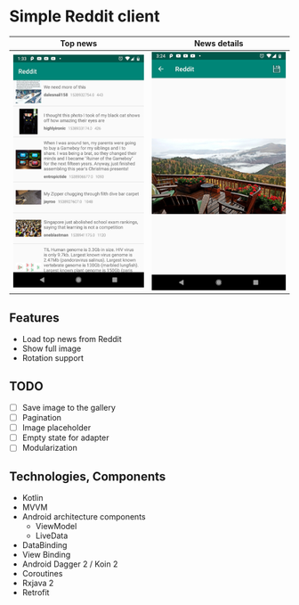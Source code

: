 # Simple Reddit client

Top news|News details
:-:|:-:
![](images/top_news.png)|![](images/news_details.png)

## Features
* Load top news from Reddit
* Show full image
* Rotation support

## TODO
- [ ] Save image to the gallery
- [ ] Pagination
- [ ] Image placeholder
- [ ] Empty state for adapter
- [ ] Modularization

## Technologies, Components
* Kotlin
* MVVM
* Android architecture components
    * ViewModel
    * LiveData
* DataBinding
* View Binding
* Android Dagger 2 / Koin 2
* Coroutines
* Rxjava 2
* Retrofit